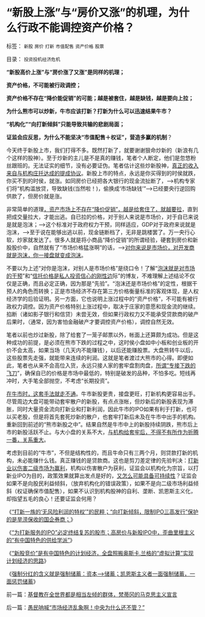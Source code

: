 # “新股上涨”与“房价又涨”的机理，为什么行政不能调控资产价格？

标签： `新股` `房价` `打新` `市值配售` `资产价格` `股票` 

目录： `投资投机经济危机`

**“新股高价上涨”与“房价涨了又涨”是同样的机理；**

**资产价格，不可能被行政调控；**

**资产价格不存在“降价能促销”的可能；越是被套住，越是缺钱，越是要向上拉；**

**为什么熊市可以炒新，牛市应该打新？打新为什么可以迅速结果牛市？**

**“机构化”“向打新倾斜”只能导致共输的悲剧局面；**

**证监会应反思，为什么不能坚决“市值配售＋权证”，营造多赢的机制**？

今天终于新股上市，我们打得不多。既然打新了，就要谢谢狠命炒新的（新浪有几个这样的股神）。至于炒新的主儿是不是真的赚钱，笔者个人断定，他们是忽悠粉丝跟班的。无法证实的细节，没有必要证伪。笔者估计这些炒新股神，[真正的收入来自与机构庄托达成的提成协议](../../../2009/12/25/打新的就是炒新的就是骂市场的.md)。新股上市的特点，永远是你买得到的时侯就跌，你买不到的时侯，就涨。如同房价已经把各大银行的现金流扯断了，——>机构专家们将“机构滥放贷，导致缺钱(当然啦！)，偷换成‘市场缺钱’”——>已经要央行逆回购供款了，但房价就是涨。

非常简单的道理[，资产市场上不存在“降价促销”，越是给套住了，就越要拉](../../../2014/1/14/“先验而后验＋排除法”排除“数据干扰”，判定房地产和打新业.md)，直到把成交量拉大，才能出逃。自已拉的价格，对于别人来说是市场价，对于自已来说是就是泡沫；——>这个标准对于政府权力干预，同样适应，GDP对于政府来说就是泡沫，——>至于说在能够出逃以前，现金链断档了，无非是跳楼罢了。万一央行心软，炒家就发达了。很多人就是将小商品“降价促销”的所谓经验，硬套到房价和新股股价中，自然就有了“市场价格猛涨啊”的话，——>[对你来说是市场价，对开发商就是泡沫，你一接盘就变成泡沫](../../../2012/11/28/改革难道是强制执行约翰劳的妙计？.md)。

不要以为上述“对你是泡沫，对别人是市场价格”是绕口令！了解“[泡沫就是对市场的干预](../../../2013/11/16/争辩“泡沫，投机的经济学”，请先学好语文课.md)”和“[信托价格是私人投资信心的刚性边](../../../2013/10/23/炒股也能求道，屯积居奇的经济学原理.md)际”的博友，不难理解上述结论不仅仅是正确，而且必定正确，因为那是“先验”。“泡沫还是市场价格”的定性，根据干预人的角色而转换；正是市场经济不存在第三方价格衡量标准的客观体现，是人权经济学的后验证明。另一方面，它也说明上涨过程中的“资产价格”，不可能有被行政权力调控。因为资产价格特别上涨过程中，取决于庄家的意愿和现金流的继续。掐断（诸如影子银行和信贷）未尝无效，但如果行政权力又不能承受贷款商的破产后果时，（通常，因为害怕金融破产才要调控资产价格），调控自然无效。

笔者以前也炒过新股，除了给套了一笼子邮票以外，帐面上还算颇为成功。但是这种成功的前提，是必须在熊市下跌的过程之中，这时侯小盘如中小板和创业板的开价不会太高，如果当场（几天内不能赚钱），以后还能赚股票。大盘熊转牛以后，这些股票先走强，就能带来连续的利润。这就是笔者渡过大熊市的心得。即便如此，笔者也从来不会高位入货，永远只接人家的套牢盘割肉盘，[所谓“专接下跌的飞刀](../../../2014/1/17/关于“非趋势”的左侧的交易系统的科学原理.md)”，确保自已的价格是市场中最低的，特别是破发的品种，不怕多吃。短线再冲时，大手笔全部抛空，不考虑“长期投资”。

[在牛市时，这套手法就走不通](../../../2007/8/29/牛市散户炒新一族没有明天.md)。牛市新股更贵，接盘更旺，打新机构更容易出手。尽管周边大盘可能带动套牢散户的新股，有点点涨帐，但炒新后的新股表现为滞胀，同时大量资金流向打新业和打新利润，因此牛市的IPO如果有利于打新，也可以买老股，但是将首先套死炒新的散户，也套牢打新后未及在牛市中出手的机构。重新回到前述的“熊市新股之中”。结果自然是牛市中上的新股持续阴跌，熊市后上市的新股活跃不止。与大小盘的关系不大，[与机构给套牢后，不得不有所作为折腾一番，关系重大](../../../2010/9/30/打新炒新骂新，恨不能再打新的是股神！.md)。

考虑到目前的“牛市”，不但是结构性的，而且牛命只有三两个月，则贷款打新的机构，未必能赚什么钱。真正赚钱的是贷款商。这也是剪刀差定律的先验判决：[打新业以伤害二级市场为赢利](../../../2012/1/11/炒新是股市投资；打新是政策食利.md)，机构以伤害散户为获利，证监会以机构化为宗旨，以打新业IPO为目的，政策效果就算出发点是好的，[又怎么可能具备可持续性](http://blog.sina.com.cn/u/5563a64d0102eg21)？证监会如果不是向股民利益倾斜，（放弃机构化的错误政策），如果不是向二级市场利益倾斜（权证确保市值配售），如果不认识到机构股神的自利、垄断、凯恩斯主义化，却指望五毛的良心！还要证监会何用？

《[“打新一族的‘无风险利润的特权’”的民粹；“向打新倾斜，限制IPO三高发行”保护的是旱涝保收的国企券商；](../../../2013/12/2/IPO不是利空，&nbsp;限制新股高价承销，才是利空.md)》

《[“为打新服务的IPO”必定终结复苏的股市；高房价与新股IPO中，歪曲里根主义的“有中国特色的供给学派”](../../../2013/12/2/被中国专家歪曲的里根主义，有中国特色的供给学派.md)》

《[“新股竞价”是有中国特色的计划经济，全盘照搬奥斯卡.兰格的“虚拟计算”实现计划经济的思路](../../../2014/1/14/破坏系统完整性的沙漏,打新者炒新形成的“系统沙漏”.md)》

《[强制分红的含义就是强制储蓄：资本——>储蓄；凯恩斯主义者一面强制储蓄，一面惩罚储蓄](../../../2014/1/20/凯恩斯主义的财富分配，市盈率和分红能力.md)》



前一篇：[基督教在全世界都是相当左倾的群体，梵蒂冈的马克思主义宣言](../../../2014/1/21/基督教在全世界都是相当左倾的群体，梵蒂冈的马克思主义宣言.md)

后一篇：[愚民呐喊“市场经济乱象啊！中央为什么还不管？”](../../../2014/1/21/愚民呐喊“市场经济乱象啊！中央为什么还不管？”.md)